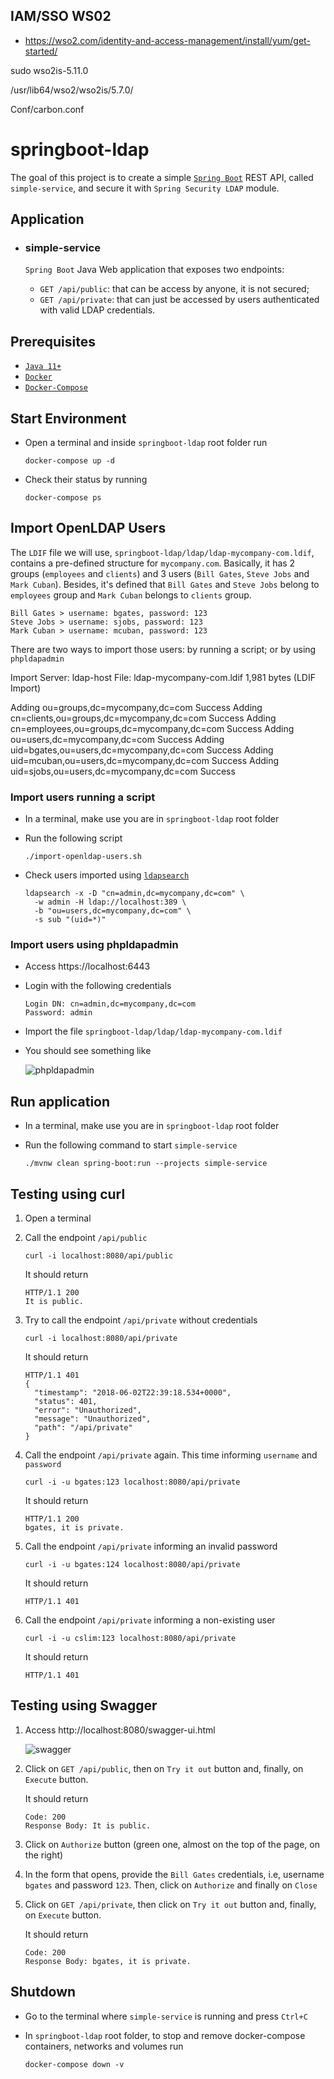 ## IAM/SSO   WS02

-	https://wso2.com/identity-and-access-management/install/yum/get-started/

sudo wso2is-5.11.0

/usr/lib64/wso2/wso2is/5.7.0/

Conf/carbon.conf



# springboot-ldap

The goal of this project is to create a simple [`Spring Boot`](https://docs.spring.io/spring-boot/docs/current/reference/htmlsingle/) REST API, called `simple-service`, and secure it with `Spring Security LDAP` module.

## Application

- ### simple-service

  `Spring Boot` Java Web application that exposes two endpoints:
   - `GET /api/public`: that can be access by anyone, it is not secured;
   - `GET /api/private`: that can just be accessed by users authenticated with valid LDAP credentials.

## Prerequisites

- [`Java 11+`](https://www.oracle.com/java/technologies/javase-jdk11-downloads.html)
- [`Docker`](https://www.docker.com/)
- [`Docker-Compose`](https://docs.docker.com/compose/install/)

## Start Environment

- Open a terminal and inside `springboot-ldap` root folder run
  ```
  docker-compose up -d
  ```

- Check their status by running
  ```
  docker-compose ps
  ```

## Import OpenLDAP Users

The `LDIF` file we will use, `springboot-ldap/ldap/ldap-mycompany-com.ldif`, contains a pre-defined structure for `mycompany.com`. Basically, it has 2 groups (`employees` and `clients`) and 3 users (`Bill Gates`, `Steve Jobs` and `Mark Cuban`). Besides, it's defined that `Bill Gates` and `Steve Jobs` belong to `employees` group and `Mark Cuban` belongs to `clients` group.
```
Bill Gates > username: bgates, password: 123
Steve Jobs > username: sjobs, password: 123
Mark Cuban > username: mcuban, password: 123
```

There are two ways to import those users: by running a script; or by using `phpldapadmin`


Import
Server: ldap-host File: ldap-mycompany-com.ldif 1,981 bytes (LDIF Import)

Adding ou=groups,dc=mycompany,dc=com Success
Adding cn=clients,ou=groups,dc=mycompany,dc=com Success
Adding cn=employees,ou=groups,dc=mycompany,dc=com Success
Adding ou=users,dc=mycompany,dc=com Success
Adding uid=bgates,ou=users,dc=mycompany,dc=com Success
Adding uid=mcuban,ou=users,dc=mycompany,dc=com Success
Adding uid=sjobs,ou=users,dc=mycompany,dc=com Success

### Import users running a script

- In a terminal, make use you are in `springboot-ldap` root folder

- Run the following script
  ```
  ./import-openldap-users.sh
  ```
  
- Check users imported using [`ldapsearch`](https://linux.die.net/man/1/ldapsearch)
  ```
  ldapsearch -x -D "cn=admin,dc=mycompany,dc=com" \
    -w admin -H ldap://localhost:389 \
    -b "ou=users,dc=mycompany,dc=com" \
    -s sub "(uid=*)"
  ```

### Import users using phpldapadmin

- Access https://localhost:6443

- Login with the following credentials
  ```
  Login DN: cn=admin,dc=mycompany,dc=com
  Password: admin
  ```

- Import the file `springboot-ldap/ldap/ldap-mycompany-com.ldif`

- You should see something like

  ![phpldapadmin](images/phpldapadmin.png)

## Run application

- In a terminal, make use you are in `springboot-ldap` root folder

- Run the following command to start `simple-service`
  ```
  ./mvnw clean spring-boot:run --projects simple-service
  ```

## Testing using curl

1. Open a terminal

1. Call the endpoint `/api/public`
   ```
   curl -i localhost:8080/api/public
   ```

   It should return
   ```
   HTTP/1.1 200
   It is public.
   ```

1. Try to call the endpoint `/api/private` without credentials
   ``` 
   curl -i localhost:8080/api/private
   ```
   
   It should return
   ```
   HTTP/1.1 401
   {
     "timestamp": "2018-06-02T22:39:18.534+0000",
     "status": 401,
     "error": "Unauthorized",
     "message": "Unauthorized",
     "path": "/api/private"
   }
   ```

1. Call the endpoint `/api/private` again. This time informing `username` and `password`
   ``` 
   curl -i -u bgates:123 localhost:8080/api/private
   ```
   
   It should return
   ```
   HTTP/1.1 200
   bgates, it is private.
   ```

1. Call the endpoint `/api/private` informing an invalid password
   ``` 
   curl -i -u bgates:124 localhost:8080/api/private
   ```
   
   It should return
   ```
   HTTP/1.1 401 
   ```

1. Call the endpoint `/api/private` informing a non-existing user
   ``` 
   curl -i -u cslim:123 localhost:8080/api/private
   ```
   
   It should return
   ```
   HTTP/1.1 401
   ```

## Testing using Swagger

1. Access http://localhost:8080/swagger-ui.html

   ![swagger](images/simple-service-swagger.png)

1. Click on `GET /api/public`, then on `Try it out` button and, finally, on `Execute` button.

   It should return
   ```
   Code: 200
   Response Body: It is public.
   ```

1. Click on `Authorize` button (green one, almost on the top of the page, on the right)

1. In the form that opens, provide the `Bill Gates` credentials, i.e, username `bgates` and password `123`. Then, click on `Authorize` and finally on `Close`

1. Click on `GET /api/private`, then click on `Try it out` button and, finally, on `Execute` button.

   It should return
   ```
   Code: 200
   Response Body: bgates, it is private.
   ```

## Shutdown

- Go to the terminal where `simple-service` is running and press `Ctrl+C`

- In `springboot-ldap` root folder, to stop and remove docker-compose containers, networks and volumes run
  ```
  docker-compose down -v
  ```
